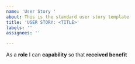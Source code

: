 ```yaml
---
name: 'User Story '
about: This is the standard user story template
title: 'USER STORY: <TITLE>'
labels: ''
assignees: ''

---
```


As a **role** I can **capability** so that **received benefit**
